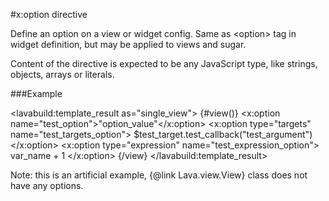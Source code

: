 
#x:option directive

Define an option on a view or widget config. Same as &lt;option&gt; tag in widget definition, but may be applied
to views and sugar.

Content of the directive is expected to be any JavaScript type, like strings, objects, arrays or literals.

###Example

<lavabuild:template_result as="single_view">
{#view()}
	<x:option name="test_option">"option_value"</x:option>
	<x:option type="targets" name="test_targets_option">
		$test_target.test_callback("test_argument")
	</x:option>
	<x:option type="expression" name="test_expression_option">
		var_name + 1
	</x:option>
{/view}
</lavabuild:template_result>

Note: this is an artificial example, {@link Lava.view.View} class does not have any options.